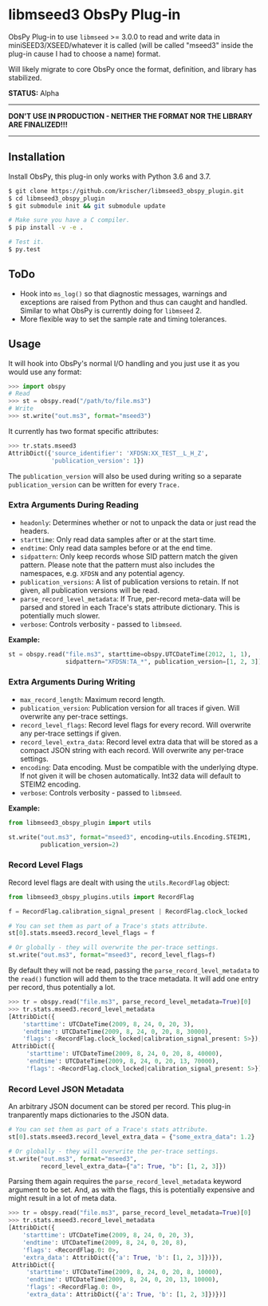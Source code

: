 # libmseed3 ObsPy Plug-in

ObsPy Plug-in to use `libmseed` >= 3.0.0 to read and write data in
miniSEED3/XSEED/whatever it is called (will be called "mseed3" inside the
plug-in cause I had to choose a name) format.

Will likely migrate to core ObsPy once the format, definition, and library
has stabilized.

**STATUS:** Alpha

---

**DON'T USE IN PRODUCTION - NEITHER THE FORMAT NOR THE LIBRARY ARE FINALIZED!!!**

---


## Installation

Install ObsPy, this plug-in only works with Python 3.6 and 3.7.

```bash
$ git clone https://github.com/krischer/libmseed3_obspy_plugin.git
$ cd libmseed3_obspy_plugin
$ git submodule init && git submodule update

# Make sure you have a C compiler.
$ pip install -v -e .

# Test it.
$ py.test
```

## ToDo

* Hook into `ms_log()` so that diagnostic messages, warnings and exceptions are
  raised from Python and thus can caught and handled. Similar to what ObsPy is
  currently doing for `libmseed` 2.
* More flexible way to set the sample rate and timing tolerances.

## Usage

It will hook into ObsPy's normal I/O handling and you just use it as you would
use any format:

```python
>>> import obspy
# Read
>>> st = obspy.read("/path/to/file.ms3")
# Write
>>> st.write("out.ms3", format="mseed3")
```

It currently has two format specific attributes:

```python
>>> tr.stats.mseed3
AttribDict({'source_identifier': 'XFDSN:XX_TEST__L_H_Z',
            'publication_version': 1})
```

The `publication_version` will also be used during writing so a separate
`publication_version` can be written for every `Trace.`

### Extra Arguments During Reading

* `headonly`: Determines whether or not to unpack the data or just read the headers.
* `starttime`: Only read data samples after or at the start time.
* `endtime`: Only read data samples before or at the end time.
* `sidpattern`: Only keep records whose SID pattern match the given pattern. Please note that the pattern must also includes the namespaces, e.g. `XFDSN` and any potential agency.
* `publication_versions`: A list of publication versions to retain. If not given, all publication versions will be read.
* `parse_record_level_metadata`: If True, per-record meta-data will be parsed
  and stored in each Trace's stats attribute dictionary. This is potentially
  much slower.
* `verbose`: Controls verbosity - passed to `libmseed`.

**Example:**

```python
st = obspy.read("file.ms3", starttime=obspy.UTCDateTime(2012, 1, 1),
                sidpattern="XFDSN:TA_*", publication_version=[1, 2, 3])
```

### Extra Arguments During Writing


* `max_record_length`: Maximum record length.
* `publication_version`: Publication version for all traces if given. Will overwrite any per-trace settings.
* `record_level_flags`: Record level flags for every record. Will
  overwrite any per-trace settings if given.
* `record_level_extra_data`: Record level extra data that will be stored as a
  compact JSON string with each record. Will overwrite any per-trace settings.
* `encoding`: Data encoding. Must be compatible with the underlying dtype. If not given it will be chosen automatically. Int32 data will default to STEIM2 encoding.
* `verbose`: Controls verbosity - passed to `libmseed`.

**Example:**

```python
from libmseed3_obspy_plugin import utils

st.write("out.ms3", format="mseed3", encoding=utils.Encoding.STEIM1,
         publication_version=2)
```


### Record Level Flags

Record level flags are dealt with using the `utils.RecordFlag` object:

```python
from libmseed3_obspy_plugins.utils import RecordFlag

f = RecordFlag.calibration_signal_present | RecordFlag.clock_locked

# You can set them as part of a Trace's stats attribute.
st[0].stats.mseed3.record_level_flags = f

# Or globally - they will overwrite the per-trace settings.
st.write("out.ms3", format="mseed3", record_level_flags=f)
```

By default they will not be read, passing the `parse_record_level_metadata` to the `read()` function will add them to the trace metadata. It will add one entry per record, thus potentially a lot.

```python
>>> tr = obspy.read("file.ms3", parse_record_level_metadata=True)[0]
>>> tr.stats.mseed3.record_level_metadata
[AttribDict({
    'starttime': UTCDateTime(2009, 8, 24, 0, 20, 3),
    'endtime': UTCDateTime(2009, 8, 24, 0, 20, 8, 30000),
    'flags': <RecordFlag.clock_locked|calibration_signal_present: 5>}),
 AttribDict({
     'starttime': UTCDateTime(2009, 8, 24, 0, 20, 8, 40000),
     'endtime': UTCDateTime(2009, 8, 24, 0, 20, 13, 70000),
     'flags': <RecordFlag.clock_locked|calibration_signal_present: 5>})]
```

### Record Level JSON Metadata

An arbitrary JSON document can be stored per record. This plug-in tranparently maps dictionaries to the JSON data.

```python
# You can set them as part of a Trace's stats attribute.
st[0].stats.mseed3.record_level_extra_data = {"some_extra_data": 1.2}

# Or globally - they will overwrite the per-trace settings.
st.write("out.ms3", format="mseed3",
         record_level_extra_data={"a": True, "b": [1, 2, 3]})
```

Parsing them again requires the `parse_record_level_metadata` keyword argument to be set. And, as with the flags, this is potentially expensive and might result in a lot of meta data.

```python
>>> tr = obspy.read("file.ms3", parse_record_level_metadata=True)[0]
>>> tr.stats.mseed3.record_level_metadata
[AttribDict({
    'starttime': UTCDateTime(2009, 8, 24, 0, 20, 3),
    'endtime': UTCDateTime(2009, 8, 24, 0, 20, 8),
    'flags': <RecordFlag.0: 0>,
    'extra_data': AttribDict({'a': True, 'b': [1, 2, 3]})}),
 AttribDict({
     'starttime': UTCDateTime(2009, 8, 24, 0, 20, 8, 10000),
     'endtime': UTCDateTime(2009, 8, 24, 0, 20, 13, 10000),
     'flags': <RecordFlag.0: 0>,
     'extra_data': AttribDict({'a': True, 'b': [1, 2, 3]})})]
```